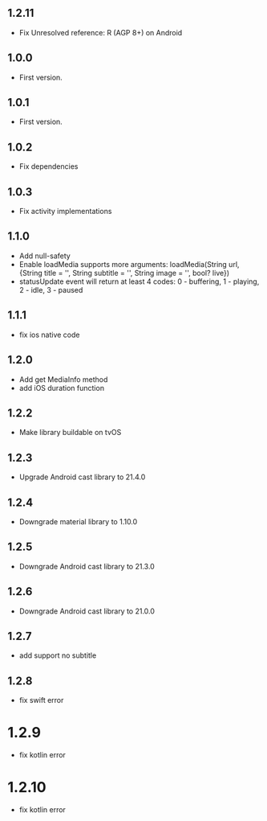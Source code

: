 ## 1.2.11

* Fix Unresolved reference: R (AGP 8+) on Android

## 1.0.0

* First version.

## 1.0.1

* First version.

## 1.0.2

* Fix dependencies

## 1.0.3

* Fix activity implementations

## 1.1.0

* Add null-safety
* Enable loadMedia supports more arguments: loadMedia(String url, {String title = '', String subtitle = '', String image = '', bool? live})
* statusUpdate event will return at least 4 codes: 0 - buffering, 1 - playing, 2 - idle, 3 - paused

## 1.1.1

* fix ios native code

## 1.2.0

* Add get MediaInfo method
* add iOS duration function 

## 1.2.2

* Make library buildable on tvOS

## 1.2.3

* Upgrade Android cast library to 21.4.0

## 1.2.4

* Downgrade material library to 1.10.0 

## 1.2.5

* Downgrade Android cast library to 21.3.0

## 1.2.6

* Downgrade Android cast library to 21.0.0

## 1.2.7

* add support no subtitle

## 1.2.8

* fix swift error

# 1.2.9

* fix kotlin error

# 1.2.10

* fix kotlin error
